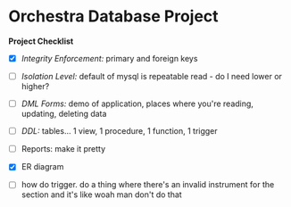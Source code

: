 # Orchestra Database Project

**Project Checklist**
- [x] *Integrity Enforcement:* primary and foreign keys
- [ ] *Isolation Level:* default of mysql is repeatable read - do I need lower or higher? 

- [ ] *DML Forms:* demo of application, places where you're reading, updating, deleting data
- [ ] *DDL:* tables... 1 view, 1 procedure, 1 function, 1 trigger

- [ ] Reports: make it pretty 
- [x] ER diagram

- [ ] how do trigger.
	do a thing where there's an invalid instrument for the section and it's like woah man don't do that